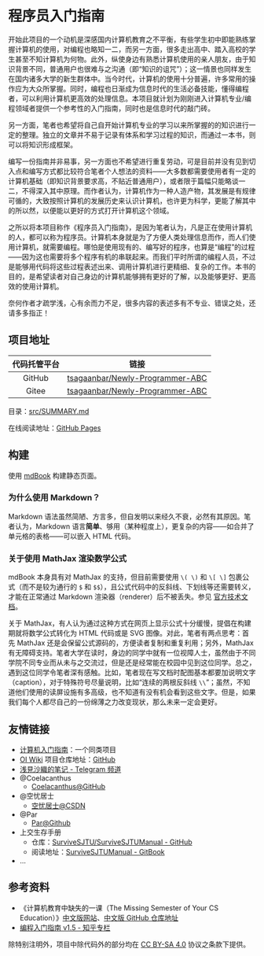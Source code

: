 # 程序员入门指南

开始此项目的一个动机是深感国内计算机教育之不平衡，有些学生初中即能熟练掌握计算机的使用，对编程也略知一二，而另一方面，很多走出高中、踏入高校的学生甚至不知计算机为何物。此外，纵使身边有熟悉计算机使用的亲人朋友，由于知识背景不同，普通用户也很难与之沟通（即“知识的诅咒”）；这一情景也同样发生在国内诸多大学的新生群体中。当今时代，计算机的使用十分普遍，许多常用的操作应为大众所掌握。同时，编程也日渐成为信息时代的生活必备技能，懂得编程者，可以利用计算机更高效的处理信息。本项目就计划为刚刚进入计算机专业/编程领域者提供一个参考性的入门指南，同时也是信息时代的敲门砖。

另一方面，笔者也希望将自己自开始计算机专业的学习以来所掌握的的知识进行一定的整理。独立的文章并不易于记录有体系和学习过程的知识，而通过一本书，则可以将知识形成框架。

编写一份指南并非易事，另一方面也不希望进行重复劳动，可是目前并没有见到切入点和编写方式都比较符合笔者个人想法的资料——大多数都需要使用者有一定的计算机基础（即知识背景要求高，不贴近普通用户），或者限于篇幅只能略谈一二，不得深入其中原理。而作者认为，计算机作为一种人造产物，其发展是有规律可循的，大致按照计算机的发展历史来认识计算机，也许更为科学，更能了解其中的所以然，以便能以更好的方式打开计算机这个领域。

之所以将本项目称作《程序员入门指南》，是因为笔者认为，凡是正在使用计算机的人，都可以称为程序员。计算机本身就是为了方便人类处理信息而作，而人们使用计算机，就需要编程。哪怕是使用现有的、编写好的程序，也算是“编程”的过程——因为这也需要将多个程序有机的串联起来。而我们平时所谓的编程人员，不过是能够用代码将这些过程表述出来、调用计算机进行更精细、复杂的工作。本书的目的，是希望读者对自己身边的计算机能够拥有更好的了解，以及能够更好、更高效的使用计算机。

奈何作者才疏学浅，心有余而力不足，很多内容的表述多有不专业、错误之处，还请多多指正！

## 项目地址

|代码托管平台|链接|
|:---:|:---:|
|GitHub|[tsagaanbar/Newly-Programmer-ABC](https://github.com/tsagaanbar/Newly-Programmer-ABC)|
|Gitee|[tsagaanbar/Newly-Programmer-ABC](https://gitee.com/tsagaanbar/Newly-Programmer-ABC)|

目录：[src/SUMMARY.md](src/SUMMARY.md)

在线阅读地址：[GitHub Pages](https://tsagaanbar.github.io/Newly-Programmer-ABC/) 

## 构建

使用 [mdBook](https://github.com/rust-lang/mdBook) 构建静态页面。

### 为什么使用 Markdown？

Markdown 语法虽然简陋、方言多，但自发明以来经久不衰，必然有其原因。笔者认为，Markdown 语言**简单**、够用（某种程度上），更复杂的内容——如合并了单元格的表格——可以嵌入 HTML 代码。

### 关于使用 MathJax 渲染数学公式

mdBook 本身具有对 MathJax 的支持，但目前需要使用 `\( \)` 和 `\[ \]` 包裹公式（而不是较为通行的 `$` 和 `$$`），且公式代码中的反斜线、下划线等还需要转义，才能在正常通过 Markdown 渲染器（renderer）后不被丢失。参见 [官方技术文档](https://rust-lang.github.io/mdBook/format/mathjax.html)。

关于 MathJax，有人认为通过这种方式在网页上显示公式十分缓慢，提倡在构建期就将数学公式转化为 HTML 代码或是 SVG 图像。对此，笔者有两点思考：首先 MathJax 还是会保留公式源码的，方便读者复制和重复利用；另外，MathJax 有无障碍支持。笔者大学在读时，身边的同学中就有一位视障人士，虽然由于不同学院不同专业而从未与之交流过，但是还是经常能在校园中见到这位同学。总之，遇到这位同学令笔者深有感触。比如，笔者现在写文档时配图基本都要加说明文字（caption），对于特殊符号尽量说明，比如“连续的两根反斜线 `\\`”；虽然，不知道他们使用的读屏设施有多高级，也不知道有没有机会看到这些文字。但是，如果我们每个人都尽自己的一份绵薄之力改变现状，那么未来一定会更好。

## 友情链接

- [计算机入门指南](https://github.com/Computer-Literacy-Primer/Computer-Literacy-Primer)：一个同类项目
- [OI Wiki](https://oi-wiki.org) 项目仓库地址：[GitHub](https://github.com/OI-wiki/OI-wiki/)
- [浅見沙織的笔记 - Telegram 频道](https://t.me/NoteOfAsamiSaori)
- @Coelacanthus
    - [Coelacanthus@GitHub](https://github.com/CoelacanthusHex)
- @空忧居士
    - [空忧居士@CSDN](https://me.csdn.net/qq_45871272)
- @Par
    - [Par@Github](https://github.com/ouoqwq1)
- 上交生存手册
    - 仓库：[SurviveSJTU/SurviveSJTUManual - GitHub](https://github.com/SurviveSJTU/SurviveSJTUManual)
    - 阅读地址：[SurviveSJTUManual - GitBook](https://survivesjtu.gitbook.io/survivesjtumanual/)
- ...

## 参考资料

- 《计算机教育中缺失的一课（The Missing Semester of Your CS Education）》[中文版网站](https://missing-semester-cn.github.io/)、[中文版 GitHub 仓库地址](https://github.com/missing-semester-cn/missing-semester-cn.github.io)
- [编程入门指南 v1.5 - 知乎专栏](https://zhuanlan.zhihu.com/p/19959253)

除特别注明外，项目中除代码外的部分均在 [CC BY-SA 4.0](https://creativecommons.org/licenses/by-sa/4.0/deed.zh) 协议之条款下提供。


